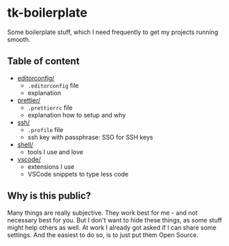 # tk-boilerplate

Some boilerplate stuff, which I need frequently to get my projects running smooth.

## Table of content

-   [editorconfig/](editorconfig/README.md)
    -   `.editorconfig` file
    -   explanation
-   [prettier/](prettier/README.md)
    -   `.prettierrc` file
    -   explanation how to setup and why
-   [ssh/](ssh/README.md)
    -   `.profile` file
    -   ssh key with passphrase: SSO for SSH keys
-   [shell/](shell/README.md)
    -   tools I use and love
-   [vscode/](vscode/README.md)
    -   extensions I use
    -   VSCode snippets to type less code

## Why is this public?

Many things are really subjective. They work best for me - and not necessary best for you.
But I don't want to hide these things, as some stuff might help others as well.
At work I already got asked if I can share some settings.
And the easiest to do so, is to just put them Open Source.
